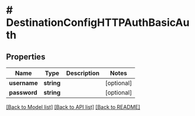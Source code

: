 # # DestinationConfigHTTPAuthBasicAuth

## Properties

Name | Type | Description | Notes
------------ | ------------- | ------------- | -------------
**username** | **string** |  | [optional]
**password** | **string** |  | [optional]

[[Back to Model list]](../../README.md#models) [[Back to API list]](../../README.md#endpoints) [[Back to README]](../../README.md)

